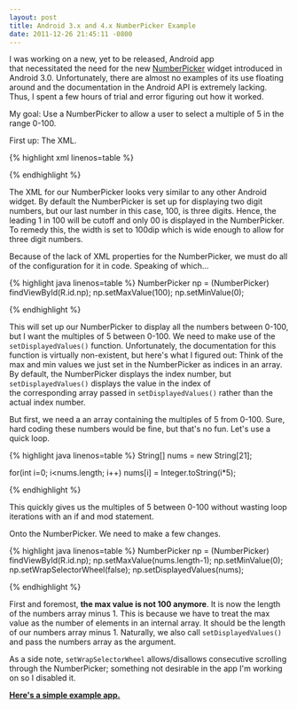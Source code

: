 ```yaml
---
layout: post
title: Android 3.x and 4.x NumberPicker Example
date: 2011-12-26 21:45:11 -0800
---
```


I was working on a new, yet to be released, Android app that necessitated the need for the new <a title="NumberPicker" href="http://developer.android.com/reference/android/widget/NumberPicker.html">NumberPicker</a> widget introduced in Android 3.0. Unfortunately, there are almost no examples of its use floating around and the documentation in the Android API is extremely lacking. Thus, I spent a few hours of trial and error figuring out how it worked.

My goal: Use a NumberPicker to allow a user to select a multiple of 5 in the range 0-100.

First up: The XML.

{% highlight xml linenos=table %}
<NumberPicker android:id="@+id/np"
   android:layout_width="wrap_content"
   android:layout_height="wrap_content"
   android:width="100dip"/>

{% endhighlight %}


The XML for our NumberPicker looks very similar to any other Android widget. By default the NumberPicker is set up for displaying two digit numbers, but our last number in this case, 100, is three digits. Hence, the leading 1 in 100 will be cutoff and only 00 is displayed in the NumberPicker. To remedy this, the width is set to 100dip which is wide enough to allow for three digit numbers.

Because of the lack of XML properties for the NumberPicker, we must do all of the configuration for it in code. Speaking of which...

<!--more-->

{% highlight java linenos=table %}
NumberPicker np = (NumberPicker) findViewById(R.id.np);
np.setMaxValue(100);
np.setMinValue(0);

{% endhighlight %}

This will set up our NumberPicker to display all the numbers between 0-100, but I want the multiples of 5 between 0-100. We need to make use of the <code>setDisplayedValues()</code> function. Unfortunately, the documentation for this function is virtually non-existent, but here's what I figured out: Think of the max and min values we just set in the NumberPicker as indices in an array. By default, the NumberPicker displays the index number, but <code>setDisplayedValues()</code> displays the value in the index of the corresponding array passed in <code>setDisplayedValues()</code> rather than the actual index number.

But first, we need a an array containing the multiples of 5 from 0-100. Sure, hard coding these numbers would be fine, but that's no fun. Let's use a quick loop.

{% highlight java linenos=table %}
String[] nums = new String[21];

for(int i=0; i<nums.length; i++)
   nums[i] = Integer.toString(i*5);

{% endhighlight %}

This quickly gives us the multiples of 5 between 0-100 without wasting loop iterations with an if and mod statement.

Onto the NumberPicker. We need to make a few changes.

{% highlight java linenos=table %}
NumberPicker np = (NumberPicker) findViewById(R.id.np);
np.setMaxValue(nums.length-1);
np.setMinValue(0);
np.setWrapSelectorWheel(false);
np.setDisplayedValues(nums);

{% endhighlight %}

First and foremost, <strong>the max value is not 100 anymore</strong>. It is now the length of the numbers array minus 1. This is because we have to treat the max value as the number of elements in an internal array. It should be the length of our numbers array minus 1. Naturally, we also call <code>setDisplayedValues()</code> and pass the numbers array as the argument.

As a side note, <code>setWrapSelectorWheel</code> allows/disallows consecutive scrolling through the NumberPicker; something not desirable in the app I'm working on so I disabled it.

<strong><a href="{{ site.baseurl }}/assets/demos/NumberPickerDemo.zip">Here's a simple example app.</a></strong>
